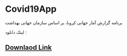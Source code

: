 # Covid19App

برنامه گزارش آمار جهانی کرونا، بر اساس سازمان جهانی بهداشت

لینک دانلود :
## [Downlaod Link](https://cafebazaar.ir/app/com.example.apiaplication)
